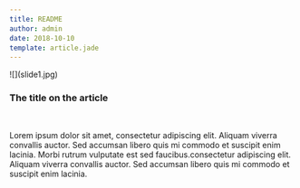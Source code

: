 ```yaml
---
title: README
author: admin
date: 2018-10-10
template: article.jade
---
```



<div class="col-1-2 article-col">![](slide1.jpg)</div>

<div class="col-1-2 article-col">

<div class="entry-content t-center">
<h3 class='article-heading'>
The title on the article  
</h3>
<br>
<p>Lorem ipsum dolor sit amet, consectetur adipiscing elit. Aliquam viverra convallis auctor. Sed accumsan libero quis mi commodo et suscipit enim lacinia. Morbi rutrum vulputate est sed faucibus.consectetur adipiscing elit. Aliquam viverra convallis auctor. Sed accumsan libero quis mi commodo et suscipit enim lacinia.</p>
<span class="more"></span>
</div>

</div>

